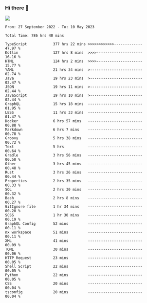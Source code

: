 ### Hi there 👋

<!--<a href="https://github.com/search?o=desc&q=author%3Abushiyi&s=committer-date&type=Commits">-->
<!--    <img align="center" height = "178" src="https://github-readme-stats.vercel.app/api?username=bushiyi&count_private=true&show_icons=true&theme=noctis_minimus&hide=contribs&include_all_commits=true" />-->
<!--</a>-->
<!--<a href="https://github.com/bushiyi?tab=repositories">-->
<!--    <img align="center" height = "178" src="https://github-readme-stats.vercel.app/api/top-langs/?username=bushiyi&count_private=true&theme=noctis_minimus" />-->
<!--</a>-->
 
<!-- [![Ashutosh's github activity graph](https://activity-graph.herokuapp.com/graph?username=bushiyi&theme=react&bg_color=1B2932&point=698B69&line=698B69)](https://github.com/ashutosh00710/github-readme-activity-graph)
 -->


![](https://raw.githubusercontent.com/bushiyi/bushiyi/master/assets/github-contribution-grid-snake.svg)

<!--START_SECTION:waka-->

```text
From: 27 September 2022 - To: 10 May 2023

Total Time: 786 hrs 40 mins

TypeScript            377 hrs 22 mins >>>>>>>>>>>>-------------   47.97 %
Kotlin                127 hrs 8 mins  >>>>---------------------   16.16 %
HTML                  124 hrs 2 mins  >>>>---------------------   15.77 %
YAML                  21 hrs 34 mins  >------------------------   02.74 %
Java                  19 hrs 23 mins  >------------------------   02.47 %
JSON                  19 hrs 11 mins  >------------------------   02.44 %
JavaScript            19 hrs 10 mins  >------------------------   02.44 %
GraphQL               15 hrs 18 mins  -------------------------   01.95 %
LESS                  11 hrs 33 mins  -------------------------   01.47 %
Docker                6 hrs 57 mins   -------------------------   00.88 %
Markdown              6 hrs 7 mins    -------------------------   00.78 %
Groovy                5 hrs 38 mins   -------------------------   00.72 %
Text                  5 hrs           -------------------------   00.64 %
Gradle                3 hrs 56 mins   -------------------------   00.50 %
Other                 3 hrs 45 mins   -------------------------   00.48 %
Rust                  3 hrs 26 mins   -------------------------   00.44 %
Properties            2 hrs 35 mins   -------------------------   00.33 %
SQL                   2 hrs 30 mins   -------------------------   00.32 %
Bash                  2 hrs 8 mins    -------------------------   00.27 %
GitIgnore file        1 hr 34 mins    -------------------------   00.20 %
SCSS                  1 hr 30 mins    -------------------------   00.19 %
GraphQL Config        52 mins         -------------------------   00.11 %
nx workspace          51 mins         -------------------------   00.11 %
XML                   41 mins         -------------------------   00.09 %
TOML                  30 mins         -------------------------   00.06 %
HTTP Request          23 mins         -------------------------   00.05 %
Shell Script          22 mins         -------------------------   00.05 %
Python                22 mins         -------------------------   00.05 %
CSS                   20 mins         -------------------------   00.04 %
tsconfig              20 mins         -------------------------   00.04 %
```

<!--END_SECTION:waka-->

